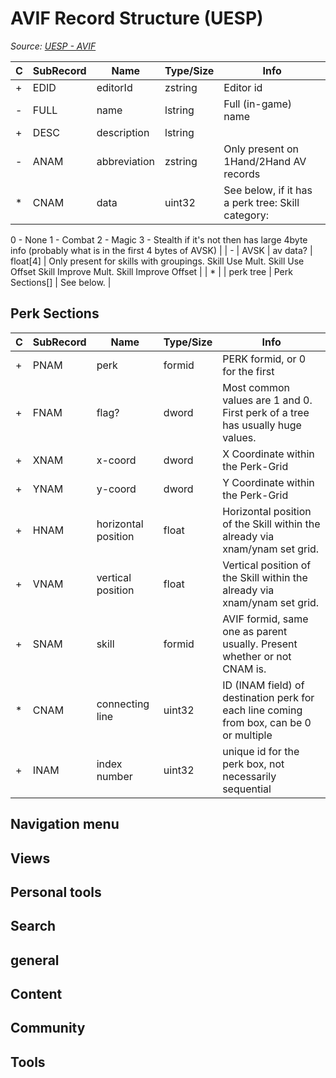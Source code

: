 # AVIF Record Structure (UESP)

*Source: [UESP - AVIF](https://en.uesp.net/wiki/Skyrim_Mod:Mod_File_Format/AVIF)*

| C | SubRecord | Name | Type/Size | Info |
| --- | --- | --- | --- | --- |
| + | EDID | editorId | zstring | Editor id |
| - | FULL | name | lstring | Full (in-game) name |
| + | DESC | description | lstring |  |
| - | ANAM | abbreviation | zstring | Only present on 1Hand/2Hand AV records |
| * | CNAM | data | uint32 | See below, if it has a perk tree: Skill category:
0 - None
1 - Combat
2 - Magic
3 - Stealth
if it's not then has large 4byte info (probably what is in the first 4 bytes of AVSK) |
| - | AVSK | av data? | float[4] | Only present for skills with groupings.
Skill Use Mult.
Skill Use Offset
Skill Improve Mult.
Skill Improve Offset |
| * |  | perk tree | Perk Sections[] | See below. |

## Perk Sections

| C | SubRecord | Name | Type/Size | Info |
| --- | --- | --- | --- | --- |
| + | PNAM | perk | formid | PERK formid, or 0 for the first |
| + | FNAM | flag? | dword | Most common values are 1 and 0. First perk of a tree has usually huge values. |
| + | XNAM | x-coord | dword | X Coordinate within the Perk-Grid |
| + | YNAM | y-coord | dword | Y Coordinate within the Perk-Grid |
| + | HNAM | horizontal position | float | Horizontal position of the Skill within the already via xnam/ynam set grid. |
| + | VNAM | vertical position | float | Vertical position of the Skill within the already via xnam/ynam set grid. |
| + | SNAM | skill | formid | AVIF formid, same one as parent usually.  Present whether or not CNAM is. |
| * | CNAM | connecting line | uint32 | ID (INAM field) of destination perk for each line coming from box, can be 0 or multiple |
| + | INAM | index number | uint32 | unique id for the perk box, not necessarily sequential |

## Navigation menu

## Views

## Personal tools

## Search

## general

## Content

## Community

## Tools

